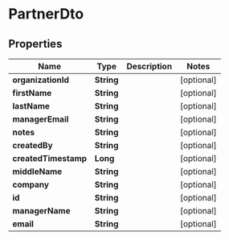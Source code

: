 

# PartnerDto

## Properties

Name | Type | Description | Notes
------------ | ------------- | ------------- | -------------
**organizationId** | **String** |  |  [optional]
**firstName** | **String** |  |  [optional]
**lastName** | **String** |  |  [optional]
**managerEmail** | **String** |  |  [optional]
**notes** | **String** |  |  [optional]
**createdBy** | **String** |  |  [optional]
**createdTimestamp** | **Long** |  |  [optional]
**middleName** | **String** |  |  [optional]
**company** | **String** |  |  [optional]
**id** | **String** |  |  [optional]
**managerName** | **String** |  |  [optional]
**email** | **String** |  |  [optional]




